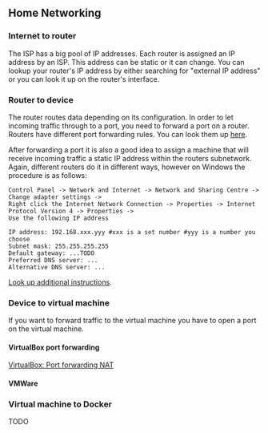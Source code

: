 ## Home Networking

### Internet to router

The ISP has a big pool of IP addresses. Each router is assigned an IP address by an ISP. This address can be static or it can change.
You can lookup your router's IP address by either searching for "external IP address" or you can look it up on the router's interface.

### Router to device

The router routes data depending on its configuration. In order to let incoming traffic through to a port, you need to forward a port on a router.
Routers have different port forwarding rules. You can look them up [here](https://portforward.com/).

After forwarding a port it is also a good idea to assign a machine that will receive incoming traffic a static IP address within the routers subnetwork. Again, different routers do it in different ways, however on Windows the procedure is as follows:
```
Control Panel -> Network and Internet -> Network and Sharing Centre -> Change adapter settings ->
Right click the Internet Network Connection -> Properties -> Internet Protocol Version 4 -> Properties ->
Use the following IP address

IP address: 192.168.xxx.yyy #xxx is a set number #yyy is a number you choose
Subnet mask: 255.255.255.255
Default gateway: ...TODO
Preferred DNS server: ...
Alternative DNS server: ...
```
[Look up additional instructions](https://portforward.com/networking/static-ip-windows-10.htm).

### Device to virtual machine

If you want to forward traffic to the virtual machine you have to open a port on the virtual machine.

#### VirtualBox port forwarding

[VirtualBox: Port forwarding NAT](../../DevOps/VirtualMachine/VirtualBox)

#### VMWare

### Virtual machine to Docker

TODO
